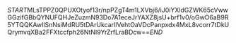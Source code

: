 $START$MLsTPPZ0QPUXOtyof13r/npPZgT4m1LXVbj6/iJ0iYXldGZWK65cVwwGGzifGBbQYNUFQHJeZuzmN93Do7A1eceJrYAXZ8jsU+brf1v0/oGwO6aB9R5YTQQKAwIlSnNsiMdRU5tDArUkcarIlVehtOaVDcPanpxdx4MxL8vcorr7tDkUQrymvqXBa2FFXtccfph26NtNI9YrZrfLraBDcw==$END$